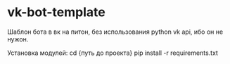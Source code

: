 # vk-bot-template

Шаблон бота в вк на питон, без использования python vk api, ибо он не нужон.

Установка модулей:
  cd {путь до проекта} 
  pip install -r requirements.txt

